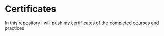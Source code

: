 # Certificates
In this repository I will push my certificates of the completed courses and practices
